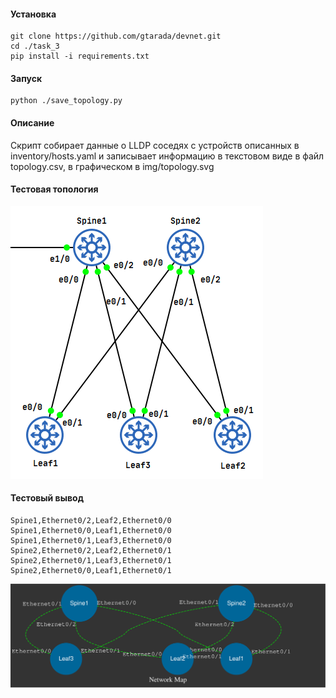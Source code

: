 #### Установка
```
git clone https://github.com/gtarada/devnet.git
cd ./task_3
pip install -i requirements.txt
```

#### Запуск
```
python ./save_topology.py
```

#### Описание
Скрипт собирает данные о LLDP соседях с устройств описанных в inventory/hosts.yaml и записывает информацию в текстовом виде в файл topology.csv, в графическом в img/topology.svg

#### Тестовая топология
![Topology_test](./topology.png)

#### Тестовый вывод
```
Spine1,Ethernet0/2,Leaf2,Ethernet0/0
Spine1,Ethernet0/0,Leaf1,Ethernet0/0
Spine1,Ethernet0/1,Leaf3,Ethernet0/0
Spine2,Ethernet0/2,Leaf2,Ethernet0/1
Spine2,Ethernet0/1,Leaf3,Ethernet0/1
Spine2,Ethernet0/0,Leaf1,Ethernet0/1
```

![Topology_svg](./img/topology.svg)
